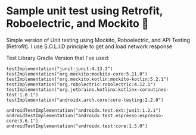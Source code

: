 # Sample unit test using Retrofit, Roboelectric, and Mockito 🚀

Simple version of Unit testing using Mockito, Roboelectric, and API Testing (Retrofit). 
I use S.O.L.I.D principle to get and load network response

Test Library Gradle Version that I've used: 

```
testImplementation("junit:junit:4.13.2")
testImplementation("org.mockito:mockito-core:5.11.0")
testImplementation("org.mockito.kotlin:mockito-kotlin:5.2.1")
testImplementation("org.robolectric:robolectric:4.12.1")
testImplementation("org.jetbrains.kotlinx:kotlinx-coroutines-test:1.8.1")
testImplementation("androidx.arch.core:core-testing:2.2.0")

androidTestImplementation("androidx.test.ext:junit:1.2.1")
androidTestImplementation("androidx.test.espresso:espresso-core:3.6.1")
androidTestImplementation("androidx.test:core:1.5.0")
```


